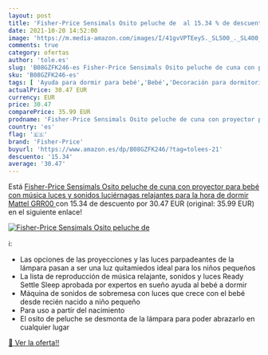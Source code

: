 ```yaml
---
layout: post
title: 'Fisher-Price Sensimals Osito peluche de  al 15.34 % de descuento'
date: 2021-10-20 14:52:00
image: 'https://m.media-amazon.com/images/I/41gvVPTEeyS._SL500_._SL400_.jpg'
comments: true
category: ofertas
author: 'tole.es'
slug: 'B08GZFK246-es Fisher-Price Sensimals Osito peluche de cuna con proyector...'
sku: 'B08GZFK246-es'
tags: [ 'Ayuda para dormir para bebé','Bebé','Decoración para dormitorio de bebé','Dormitorio','bebé','fisher-price', ]
actualPrice: 30.47 EUR
currency: EUR
price: 30.47
comparePrice: 35.99 EUR
prodname: 'Fisher-Price Sensimals Osito peluche de cuna con proyector para bebé con música  luces y sonidos luciérnagas relajantes para la hora de dormir  Mattel GRR00 '
country: 'es'
flag: '🇪🇸'
brand: 'Fisher-Price'
buyurl: 'https://www.amazon.es/dp/B08GZFK246/?tag=tolees-21'
descuento: '15.34'
average: '30.47'
---
```


Está [Fisher-Price Sensimals Osito peluche de cuna con proyector para bebé con música  luces y sonidos luciérnagas relajantes para la hora de dormir  Mattel GRR00 ](https://www.amazon.es/dp/B08GZFK246/?tag=tolees-21) con 15.34 de descuento por 30.47 EUR (original: 35.99 EUR) en el siguiente enlace!

[![Fisher-Price Sensimals Osito peluche de ](https://m.media-amazon.com/images/I/41gvVPTEeyS._SL500_._SL400_.jpg)](https://www.amazon.es/dp/B08GZFK246/?tag=tolees-21)

ℹ️:

- Las opciones de las proyecciones y las luces parpadeantes de la lámpara pasan a ser una luz quitamiedos ideal para los niños pequeños
- La lista de reproducción de música relajante, sonidos y luces Ready Settle Sleep aprobada por expertos en sueño ayuda al bebé a dormir
- Máquina de sonidos de sobremesa con luces que crece con el bebé desde recién nacido a niño pequeño
- Para uso a partir del nacimiento
- El osito de peluche se desmonta de la lámpara para poder abrazarlo en cualquier lugar

[🛒 Ver la oferta!!](https://www.amazon.es/dp/B08GZFK246/?tag=tolees-21)
